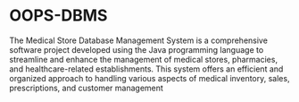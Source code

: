# OOPS-DBMS
The Medical Store Database Management System is a comprehensive software project developed using the Java programming language to streamline and enhance the management of medical stores, pharmacies, and healthcare-related establishments. This system offers an efficient and organized approach to handling various aspects of medical inventory, sales, prescriptions, and customer management

